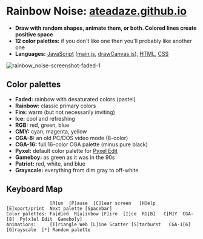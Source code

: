 # Rainbow Noise: [ateadaze.github.io](https://ateadaze.github.io/)
* **Draw with random shapes, animate them, or both. Colored lines create positive space**
* **12 color palettes:** if you don't like one then you'll probably like another one
* **Languages:** [JavaScript](https://github.com/ATeaDaze/ateadaze.github.io/tree/main/scripts) ([main.js](https://github.com/ATeaDaze/ateadaze.github.io/blob/main/scripts/main.js), [drawCanvas.js](https://github.com/ATeaDaze/ateadaze.github.io/blob/main/scripts/drawCanvas.js)), [HTML](https://github.com/ATeaDaze/ateadaze.github.io/blob/main/index.html), [CSS](https://github.com/ATeaDaze/ateadaze.github.io/blob/main/styles/rainbow_noise.css)

![rainbow_noise-screenshot-faded-1](https://user-images.githubusercontent.com/89423150/139572006-0dbd8e4e-d02f-4958-9015-9244c65018f7.png)

## Color palettes
* **Faded:** rainbow with desaturated colors (pastel)
* **Rainbow:** classic primary colors
* **Fire:** warm (but not necessarily inviting)
* **Ice:** cool and refreshing
* **RGB:** red, green, blue
* **CMY:** cyan, magenta, yellow
* **CGA-8:** an old PC/DOS video mode (8-color)
* **CGA-16:** full 16-color CGA palette (minus pure black)
* **Pyxel:** default color palette for [Pyxel Edit](pyxeledit.com)
* **Gameboy:** as green as it was in the 90s
* **Patriot:** red, white, and blue
* **Grayscale:** everything from dim gray to off-white

## Keyboard Map
```
                [R]un  [P]ause  [C]lear screen   [H]elp  [E]xport/print  Next palette [Spacebar]
Color palettes: Fa[d]ed  R[a]inbow [F]ire  [I]ce  RG[B]   C[M]Y  CGA-[8]  Py[x]el Edit  Gamebo[y]
Animations:     [T]riangle Web [L]ine Scatter [S]tarburst   CGA-1[6]  [G]rayscale  [*] Random palette
```

